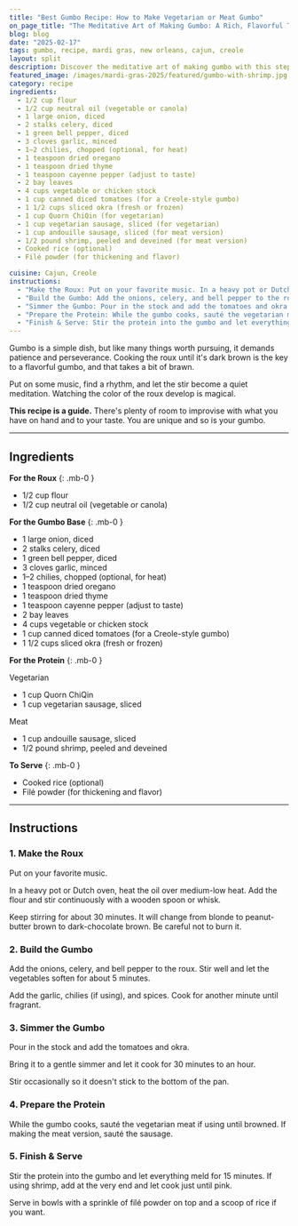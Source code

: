 ```yaml
---
title: "Best Gumbo Recipe: How to Make Vegetarian or Meat Gumbo"
on_page_title: "The Meditative Art of Making Gumbo: A Rich, Flavorful Tradition"
blog: blog
date: "2025-02-17"
tags: gumbo, recipe, mardi gras, new orleans, cajun, creole
layout: split
description: Discover the meditative art of making gumbo with this step-by-step recipe. Create a rich roux and customize your gumbo with both vegetarian and meat options.
featured_image: /images/mardi-gras-2025/featured/gumbo-with-shrimp.jpg
category: recipe
ingredients:
  - 1/2 cup flour
  - 1/2 cup neutral oil (vegetable or canola)
  - 1 large onion, diced
  - 2 stalks celery, diced
  - 1 green bell pepper, diced
  - 3 cloves garlic, minced
  - 1–2 chilies, chopped (optional, for heat)
  - 1 teaspoon dried oregano
  - 1 teaspoon dried thyme
  - 1 teaspoon cayenne pepper (adjust to taste)
  - 2 bay leaves
  - 4 cups vegetable or chicken stock
  - 1 cup canned diced tomatoes (for a Creole-style gumbo)
  - 1 1/2 cups sliced okra (fresh or frozen)
  - 1 cup Quorn ChiQin (for vegetarian)
  - 1 cup vegetarian sausage, sliced (for vegetarian)
  - 1 cup andouille sausage, sliced (for meat version)
  - 1/2 pound shrimp, peeled and deveined (for meat version)
  - Cooked rice (optional)
  - Filé powder (for thickening and flavor)

cuisine: Cajun, Creole
instructions:
  - "Make the Roux: Put on your favorite music. In a heavy pot or Dutch oven, heat the oil over medium-low heat. Add the flour and stir continuously with a wooden spoon or whisk. Keep stirring for about 30 minutes. It will change from blonde to peanut-butter brown to dark-chocolate brown. Be careful not to burn it."
  - "Build the Gumbo: Add the onions, celery, and bell pepper to the roux. Stir well and let the vegetables soften for about 5 minutes. Add the garlic, chilies (if using), and spices. Cook for another minute until fragrant."
  - "Simmer the Gumbo: Pour in the stock and add the tomatoes and okra. Bring it to a gentle simmer and let it cook for 30 minutes to an hour. Stir occasionally so it doesn't stick to the bottom of the pan."
  - "Prepare the Protein: While the gumbo cooks, sauté the vegetarian meat if using until browned. If making the meat version, sauté the sausage."
  - "Finish & Serve: Stir the protein into the gumbo and let everything meld for 15 minutes. If using shrimp, add at the very end and let cook just until pink. Serve in bowls with a sprinkle of filé powder on top and a scoop of rice if you want."
---
```


Gumbo is a simple dish, but like many things worth pursuing, it demands patience and perseverance. Cooking the roux until it's dark brown is the key to a flavorful gumbo, and that takes a bit of brawn.

Put on some music, find a rhythm, and let the stir become a quiet meditation. Watching the color of the roux develop is magical.

**This recipe is a guide.** There's plenty of room to improvise with what you have on hand and to your taste. You are unique and so is your gumbo.

---

## Ingredients

**For the Roux**
{: .mb-0 }
- 1/2 cup flour
- 1/2 cup neutral oil (vegetable or canola)

**For the Gumbo Base**
{: .mb-0 }
- 1 large onion, diced
- 2 stalks celery, diced
- 1 green bell pepper, diced
- 3 cloves garlic, minced
- 1–2 chilies, chopped (optional, for heat)
- 1 teaspoon dried oregano
- 1 teaspoon dried thyme
- 1 teaspoon cayenne pepper (adjust to taste)
- 2 bay leaves
- 4 cups vegetable or chicken stock
- 1 cup canned diced tomatoes (for a Creole-style gumbo)
- 1 1/2 cups sliced okra (fresh or frozen)

**For the Protein**
{: .mb-0 }
<div class="inline-block bg-green-100 text-green-700 text-sm font-medium px-2 py-1 rounded">Vegetarian</div>
<ul class="list-disc list-inside">
  <li>1 cup Quorn ChiQin</li>
  <li>1 cup vegetarian sausage, sliced</li>
</ul>
<div class="bg-red-100 text-red-700 text-sm font-medium px-2 py-1 rounded mt-2 inline-block">Meat</div>
<ul class="list-disc list-inside">
  <li>1 cup andouille sausage, sliced</li>
  <li>1/2 pound shrimp, peeled and deveined</li>
</ul>


**To Serve**
{: .mb-0 }
- Cooked rice (optional)
- Filé powder (for thickening and flavor)

---

## Instructions

### **1. Make the Roux**
Put on your favorite music.

In a heavy pot or Dutch oven, heat the oil over medium-low heat. Add the flour and stir continuously with a wooden spoon or whisk.

Keep stirring for about 30 minutes. It will change from blonde to peanut-butter brown to dark-chocolate brown. Be careful not to burn it.

### **2. Build the Gumbo**
Add the onions, celery, and bell pepper to the roux. Stir well and let the vegetables soften for about 5 minutes.

Add the garlic, chilies (if using), and spices. Cook for another minute until fragrant.

### **3. Simmer the Gumbo**
Pour in the stock and add the tomatoes and okra.

Bring it to a gentle simmer and let it cook for 30 minutes to an hour.

Stir occasionally so it doesn't stick to the bottom of the pan.

### **4. Prepare the Protein**
While the gumbo cooks, sauté the vegetarian meat if using until browned. If making the meat version, sauté the sausage.

### **5. Finish & Serve**
Stir the protein into the gumbo and let everything meld for 15 minutes. If using shrimp, add at the very end and let cook just until pink.

Serve in bowls with a sprinkle of filé powder on top and a scoop of rice if you want.
